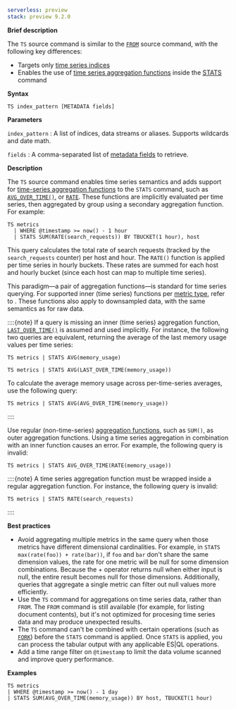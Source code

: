 ```yaml {applies_to}
serverless: preview
stack: preview 9.2.0
```

**Brief description**

The `TS` source command is similar to the [`FROM`](/reference/query-languages/esql/commands/from.md)
source command, with the following key differences:

 - Targets only [time series indices](docs-content://manage-data/data-store/data-streams/time-series-data-stream-tsds.md)
 - Enables the use of [time series aggregation functions](/reference/query-languages/esql/functions-operators/time-series-aggregation-functions.md) inside the
   [STATS](/reference/query-languages/esql/commands/stats-by.md) command

**Syntax**

```esql
TS index_pattern [METADATA fields]
```

**Parameters**

`index_pattern`
:   A list of indices, data streams or aliases. Supports wildcards and date math.

`fields`
:   A comma-separated list of [metadata fields](/reference/query-languages/esql/esql-metadata-fields.md) to retrieve.

**Description**

The `TS` source command enables time series semantics and adds support for
[time-series aggregation functions](/reference/query-languages/esql/functions-operators/time-series-aggregation-functions.md) to the `STATS` command, such as
[`AVG_OVER_TIME()`](/reference/query-languages/esql/functions-operators/time-series-aggregation-functions.md#esql-avg_over_time),
or [`RATE`](/reference/query-languages/esql/functions-operators/time-series-aggregation-functions.md#esql-rate).
These functions are implicitly evaluated per time series, then aggregated by group using a secondary aggregation
function. For example:

```esql
TS metrics
  | WHERE @timestamp >= now() - 1 hour
  | STATS SUM(RATE(search_requests)) BY TBUCKET(1 hour), host
```

This query calculates the total rate of search requests (tracked by the `search_requests` counter) per host and hour. The `RATE()` 
function is applied per time series in hourly buckets. These rates are summed for each
host and hourly bucket (since each host can map to multiple time series).

This paradigm—a pair of aggregation functions—is standard for time series
querying. For supported inner (time series) functions per
[metric type](docs-content://manage-data/data-store/data-streams/time-series-data-stream-tsds.md#time-series-metric), refer to 
[](/reference/query-languages/esql/functions-operators/time-series-aggregation-functions.md). These functions also
apply to downsampled data, with the same semantics as for raw data.

::::{note}
If a query is missing an inner (time series) aggregation function,
[`LAST_OVER_TIME()`](/reference/query-languages/esql/functions-operators/time-series-aggregation-functions.md#esql-last_over_time)
is assumed and used implicitly. For instance, the following two queries are
equivalent, returning the average of the last memory usage values per time series:

```esql
TS metrics | STATS AVG(memory_usage)

TS metrics | STATS AVG(LAST_OVER_TIME(memory_usage))
```

To calculate the average memory usage across per-time-series averages, use
the following query:

```esql
TS metrics | STATS AVG(AVG_OVER_TIME(memory_usage))
```
::::

Use regular (non-time-series) [aggregation functions](/reference/query-languages/esql/functions-operators/aggregation-functions.md),
such as `SUM()`, as outer aggregation functions. Using a time series aggregation
in combination with an inner function causes an error. For example, the
following query is invalid:

```esql
TS metrics | STATS AVG_OVER_TIME(RATE(memory_usage))
```

::::{note}
A time series aggregation function must be wrapped inside a
regular aggregation function. For instance, the following query is invalid:

```esql
TS metrics | STATS RATE(search_requests)
```
::::

**Best practices**

- Avoid aggregating multiple metrics in the same query when those metrics have different dimensional cardinalities.
  For example, in `STATS max(rate(foo)) + rate(bar))`, if `foo` and `bar` don't share the same dimension values, the rate
  for one metric will be null for some dimension combinations. Because the + operator returns null when either input
  is null, the entire result becomes null for those dimensions. Additionally, queries that aggregate a single metric
  can filter out null values more efficiently.
- Use the `TS` command for aggregations on time series data, rather than `FROM`. The `FROM` command is still available
  (for example, for listing document contents), but it's not optimized for procesing time series data and may produce
  unexpected results.
- The `TS` command can't be combined with certain operations (such as
  [`FORK`](/reference/query-languages/esql/commands/fork.md)) before the `STATS` command is applied. Once `STATS` is
  applied, you can process the tabular output with any applicable ES|QL operations.
- Add a time range filter on `@timestamp` to limit the data volume scanned and improve query performance.

**Examples**

```esql
TS metrics
| WHERE @timestamp >= now() - 1 day
| STATS SUM(AVG_OVER_TIME(memory_usage)) BY host, TBUCKET(1 hour)
```

